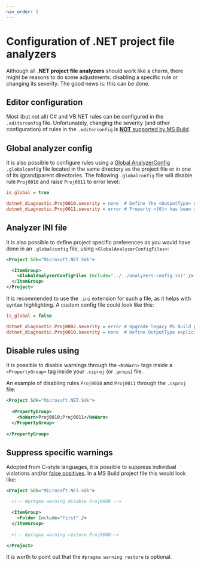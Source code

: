 ```yaml
---
nav_order: 1
---
```


# Configuration of .NET project file analyzers
Although all **.NET project file analyzers** should work like a charm,
there might be reasons to do some adjustments: disabling a specific rule or
changing its severity. The good news is: this can be done.

## Editor configuration
Most (but not all) C# and VB.NET rules can be configured in the `.editorconfig`
file. Unfortunately, changing the severity (and other configuration) of rules
in the `.editorconfig` is [**NOT** supported by MS Build](https://github.com/dotnet/roslyn/issues/37876).

## Global analyzer config
It is also possible to configure rules using a [Global AnalyzerConfig](https://learn.microsoft.com/dotnet/fundamentals/code-analysis/configuration-files#global-analyzerconfig)
`.globalconfig` file located in the same directory as the project file or in
one of its (grand)parent directories. The following `.globalconfig` file will
disable rule `Proj0010` and raise `Proj0011` to error level:

``` ini
is_global = true

dotnet_diagnostic.Proj0010.severity = none  # Define the <OutputType> node explicitly.
dotnet_diagnostic.Proj0011.severity = error # Property <{0}> has been already defined.
```

## Analyzer INI file
It is also possible to define project specific preferences as you would have done in
an `.globalconfig` file, using `<GlobalAnalyzerConfigFiles>`:

``` xml
<Project Sdk="Microsoft.NET.Sdk">

  <ItemGroup>
    <GlobalAnalyzerConfigFiles Include="../../analyzers-config.ini" />
  </ItemGroup>
</Project>
```

It is recommended to use the `.ini` extension for such a file, as it helps
with syntax highlighting. A custom config file could look like this:

``` ini
is_global = false

dotnet_diagnostic.Proj0002.severity = error # Upgrade legacy MS Build project files
dotnet_diagnostic.Proj0010.severity = none  # Define OutputType explicitly
```

## Disable rules using <NoWarn>
It is possible to disable warnings through the `<NoWarn>` tags inside a `<PropertyGroup>`
tag inside your `.csproj` (or `.props`) file.

An example of disabling rules `Proj0010` and `Proj0011` through the `.csproj` file:

``` xml
<Project Sdk="Microsoft.NET.Sdk">
  
  <PropertyGroup>
    <NoWarn>Proj0010;Proj0011</NoWarn>
  </PropertyGroup>
  
</PropertyGroup>
```

## Suppress specific warnings
Adopted from C-style languages, it is possible to suppress
individual violations and/or [false positives](https://en.wikipedia.org/wiki/False_positives_and_false_negatives).
In a MS Build project file this would look like:

``` xml
<Project Sdk="Microsoft.NET.Sdk">

  <!-- #pragma warning disable Proj0008 -->

  <ItemGroup>
    <Folder Include="First" />
  </ItemGroup>
  
  <!-- #pragma warning restore Proj0008-->

</Project>
```

It is worth to point out that the `#pragma warning restore` is optional.
